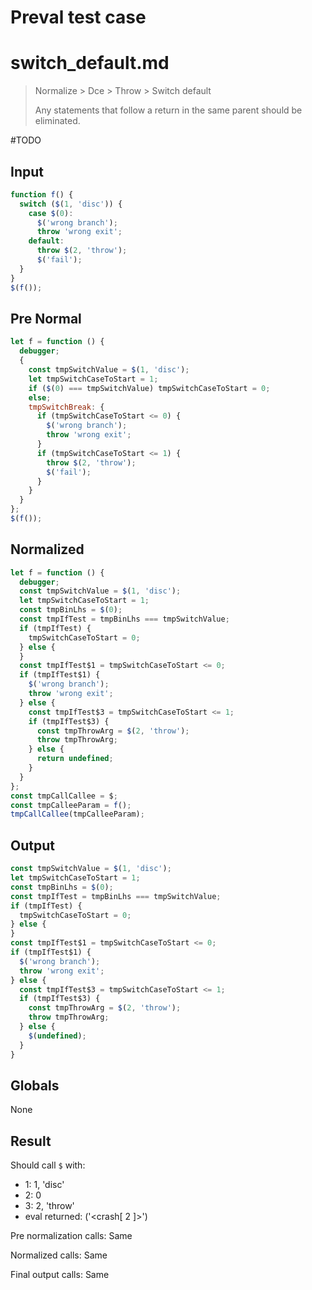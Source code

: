 # Preval test case

# switch_default.md

> Normalize > Dce > Throw > Switch default
>
> Any statements that follow a return in the same parent should be eliminated.

#TODO

## Input

`````js filename=intro
function f() {
  switch ($(1, 'disc')) {
    case $(0):
      $('wrong branch');
      throw 'wrong exit';
    default:
      throw $(2, 'throw');
      $('fail');
  }
}
$(f());
`````

## Pre Normal

`````js filename=intro
let f = function () {
  debugger;
  {
    const tmpSwitchValue = $(1, 'disc');
    let tmpSwitchCaseToStart = 1;
    if ($(0) === tmpSwitchValue) tmpSwitchCaseToStart = 0;
    else;
    tmpSwitchBreak: {
      if (tmpSwitchCaseToStart <= 0) {
        $('wrong branch');
        throw 'wrong exit';
      }
      if (tmpSwitchCaseToStart <= 1) {
        throw $(2, 'throw');
        $('fail');
      }
    }
  }
};
$(f());
`````

## Normalized

`````js filename=intro
let f = function () {
  debugger;
  const tmpSwitchValue = $(1, 'disc');
  let tmpSwitchCaseToStart = 1;
  const tmpBinLhs = $(0);
  const tmpIfTest = tmpBinLhs === tmpSwitchValue;
  if (tmpIfTest) {
    tmpSwitchCaseToStart = 0;
  } else {
  }
  const tmpIfTest$1 = tmpSwitchCaseToStart <= 0;
  if (tmpIfTest$1) {
    $('wrong branch');
    throw 'wrong exit';
  } else {
    const tmpIfTest$3 = tmpSwitchCaseToStart <= 1;
    if (tmpIfTest$3) {
      const tmpThrowArg = $(2, 'throw');
      throw tmpThrowArg;
    } else {
      return undefined;
    }
  }
};
const tmpCallCallee = $;
const tmpCalleeParam = f();
tmpCallCallee(tmpCalleeParam);
`````

## Output

`````js filename=intro
const tmpSwitchValue = $(1, 'disc');
let tmpSwitchCaseToStart = 1;
const tmpBinLhs = $(0);
const tmpIfTest = tmpBinLhs === tmpSwitchValue;
if (tmpIfTest) {
  tmpSwitchCaseToStart = 0;
} else {
}
const tmpIfTest$1 = tmpSwitchCaseToStart <= 0;
if (tmpIfTest$1) {
  $('wrong branch');
  throw 'wrong exit';
} else {
  const tmpIfTest$3 = tmpSwitchCaseToStart <= 1;
  if (tmpIfTest$3) {
    const tmpThrowArg = $(2, 'throw');
    throw tmpThrowArg;
  } else {
    $(undefined);
  }
}
`````

## Globals

None

## Result

Should call `$` with:
 - 1: 1, 'disc'
 - 2: 0
 - 3: 2, 'throw'
 - eval returned: ('<crash[ 2 ]>')

Pre normalization calls: Same

Normalized calls: Same

Final output calls: Same

